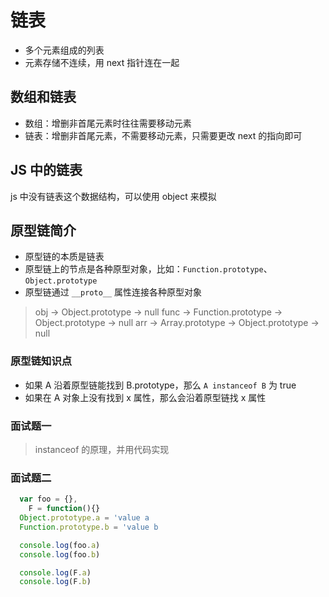 # 链表

- 多个元素组成的列表
- 元素存储不连续，用 next 指针连在一起

## 数组和链表

- 数组：增删非首尾元素时往往需要移动元素
- 链表：增删非首尾元素，不需要移动元素，只需要更改 next 的指向即可

## JS 中的链表

js 中没有链表这个数据结构，可以使用 object 来模拟

## 原型链简介

- 原型链的本质是链表
- 原型链上的节点是各种原型对象，比如：`Function.prototype`、`Object.prototype`
- 原型链通过 `__proto__` 属性连接各种原型对象

> obj -> Object.prototype -> null
> func -> Function.prototype -> Object.prototype -> null
> arr -> Array.prototype -> Object.prototype -> null

### 原型链知识点

- 如果 A 沿着原型链能找到 B.prototype，那么 `A instanceof B` 为 true
- 如果在 A 对象上没有找到 x 属性，那么会沿着原型链找 x 属性

### 面试题一

> instanceof 的原理，并用代码实现

### 面试题二

```js
  var foo = {},
    F = function(){}
  Object.prototype.a = 'value a
  Function.prototype.b = 'value b

  console.log(foo.a)
  console.log(foo.b)

  console.log(F.a)
  console.log(F.b)
```
